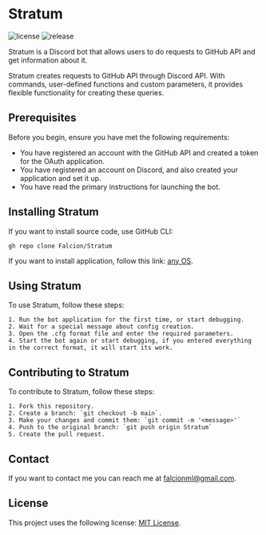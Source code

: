 ﻿# Stratum

![license](https://img.shields.io/github/license/Falcion/Stratum?color=blue) ![release](https://img.shields.io/github/v/tag/Falcion/Stratum?color=brightgreen&label=release)

Stratum is a Discord bot that allows users to do requests to GitHub API and get information about it.

Stratum creates requests to GitHub API through Discord API. With commands, user-defined functions and custom parameters, it provides flexible functionality for creating these queries.

## Prerequisites

Before you begin, ensure you have met the following requirements:

* You have registered an account with the GitHub API and created a token for the OAuth application.
* You have registered an account on Discord, and also created your application and set it up.
* You have read the primary instructions for launching the bot.

## Installing Stratum

If you want to install source code, use GitHub CLI:

``` gh repo clone Falcion/Stratum ```

If you want to install application, follow this link: [any OS](https://github.com/Falcion/Stratum/releases/latest/download/anyOS.zip).

## Using Stratum

To use Stratum, follow these steps:

	1. Run the bot application for the first time, or start debugging.
	2. Wait for a special message about config creation.
	3. Open the .cfg format file and enter the required parameters.
	4. Start the bot again or start debugging, if you entered everything in the correct format, it will start its work.

## Contributing to Stratum

To contribute to Stratum, follow these steps:

	1. Fork this repository.
	2. Create a branch: `git checkout -b main`.
	3. Make your changes and commit them: `git commit -m '<message>'`
	4. Push to the original branch: `git push origin Stratum`
	5. Create the pull request.

## Contact

If you want to contact me you can reach me at falcionml@gmail.com.

## License

This project uses the following license: [MIT License](https://github.com/Falcion/Stratum/blob/main/LICENSE).
